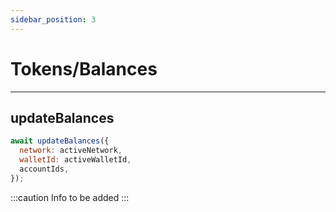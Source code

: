 ```yaml
---
sidebar_position: 3
---
```


# Tokens/Balances

---

## updateBalances

```javascript
await updateBalances({
  network: activeNetwork,
  walletId: activeWalletId,
  accountIds,
});
```

:::caution
Info to be added
:::
